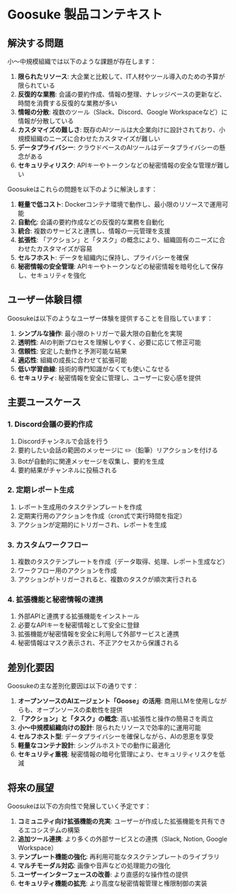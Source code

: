 # Goosuke 製品コンテキスト

## 解決する問題

小～中規模組織では以下のような課題が存在します：

1. **限られたリソース**: 大企業と比較して、IT人材やツール導入のための予算が限られている
2. **反復的な業務**: 会議の要約作成、情報の整理、ナレッジベースの更新など、時間を消費する反復的な業務が多い
3. **情報の分散**: 複数のツール（Slack、Discord、Google Workspaceなど）に情報が分散している
4. **カスタマイズの難しさ**: 既存のAIツールは大企業向けに設計されており、小規模組織のニーズに合わせたカスタマイズが難しい
5. **データプライバシー**: クラウドベースのAIツールはデータプライバシーの懸念がある
6. **セキュリティリスク**: APIキーやトークンなどの秘密情報の安全な管理が難しい

Goosukeはこれらの問題を以下のように解決します：

1. **軽量で低コスト**: Dockerコンテナ環境で動作し、最小限のリソースで運用可能
2. **自動化**: 会議の要約作成などの反復的な業務を自動化
3. **統合**: 複数のサービスと連携し、情報の一元管理を支援
4. **拡張性**: 「アクション」と「タスク」の概念により、組織固有のニーズに合わせたカスタマイズが容易
5. **セルフホスト**: データを組織内に保持し、プライバシーを確保
6. **秘密情報の安全管理**: APIキーやトークンなどの秘密情報を暗号化して保存し、セキュリティを強化

## ユーザー体験目標

Goosukeは以下のようなユーザー体験を提供することを目指しています：

1. **シンプルな操作**: 最小限のトリガーで最大限の自動化を実現
2. **透明性**: AIの判断プロセスを理解しやすく、必要に応じて修正可能
3. **信頼性**: 安定した動作と予測可能な結果
4. **適応性**: 組織の成長に合わせて拡張可能
5. **低い学習曲線**: 技術的専門知識がなくても使いこなせる
6. **セキュリティ**: 秘密情報を安全に管理し、ユーザーに安心感を提供

## 主要ユースケース

### 1. Discord会議の要約作成
1. Discordチャンネルで会話を行う
2. 要約したい会話の範囲のメッセージに ✏️（鉛筆）リアクションを付ける
3. Botが自動的に関連メッセージを収集し、要約を生成
4. 要約結果がチャンネルに投稿される

### 2. 定期レポート生成
1. レポート生成用のタスクテンプレートを作成
2. 定期実行用のアクションを作成（cron式で実行時間を指定）
3. アクションが定期的にトリガーされ、レポートを生成

### 3. カスタムワークフロー
1. 複数のタスクテンプレートを作成（データ取得、処理、レポート生成など）
2. ワークフロー用のアクションを作成
3. アクションがトリガーされると、複数のタスクが順次実行される

### 4. 拡張機能と秘密情報の連携
1. 外部APIと連携する拡張機能をインストール
2. 必要なAPIキーを秘密情報として安全に登録
3. 拡張機能が秘密情報を安全に利用して外部サービスと連携
4. 秘密情報はマスク表示され、不正アクセスから保護される

## 差別化要因

Goosukeの主な差別化要因は以下の通りです：

1. **オープンソースのAIエージェント「Goose」の活用**: 商用LLMを使用しながらも、オープンソースの柔軟性を提供
2. **「アクション」と「タスク」の概念**: 高い拡張性と操作の簡易さを両立
3. **小～中規模組織向けの設計**: 限られたリソースで効率的に運用可能
4. **セルフホスト型**: データプライバシーを確保しながら、AIの恩恵を享受
5. **軽量なコンテナ設計**: シングルホストでの動作に最適化
6. **セキュリティ重視**: 秘密情報の暗号化管理により、セキュリティリスクを低減

## 将来の展望

Goosukeは以下の方向性で発展していく予定です：

1. **コミュニティ向け拡張機能の充実**: ユーザーが作成した拡張機能を共有できるエコシステムの構築
2. **追加ツール連携**: より多くの外部サービスとの連携（Slack, Notion, Google Workspace）
3. **テンプレート機能の強化**: 再利用可能なタスクテンプレートのライブラリ
4. **マルチモーダル対応**: 画像や音声などの処理能力の強化
5. **ユーザーインターフェースの改善**: より直感的な操作性の提供
6. **セキュリティ機能の拡充**: より高度な秘密情報管理と権限制御の実装